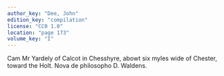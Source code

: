 ```yaml
---
author_key: "Dee, John"
edition_key: "compilation"
license: "CC0 1.0"
location: "page 173"
volume_key: "I"
---
```

Cam Mr Yardely of Calcot in Chesshyre, abowt six myles wide of Chester, toward
the Holt. Nova de philosopho D. Waldens.
